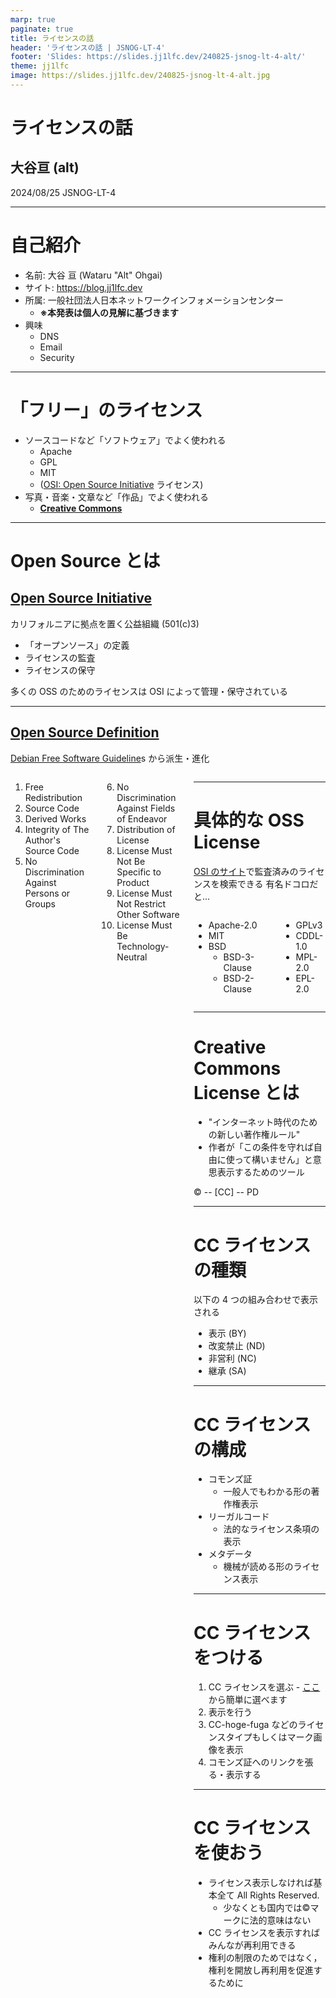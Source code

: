 ```yaml
---
marp: true
paginate: true
title: ライセンスの話
header: 'ライセンスの話 | JSNOG-LT-4'
footer: 'Slides: https://slides.jj1lfc.dev/240825-jsnog-lt-4-alt/'
theme: jj1lfc
image: https://slides.jj1lfc.dev/240825-jsnog-lt-4-alt.jpg
---
```


# ライセンスの話

## 大谷亘 (alt)

2024/08/25 JSNOG-LT-4

---

# 自己紹介

- 名前: 大谷 亘 (Wataru "Alt" Ohgai)
- サイト: https://blog.jj1lfc.dev
- 所属: 一般社団法人日本ネットワークインフォメーションセンター
  - **※本発表は個人の見解に基づきます**
- 興味
  - DNS
  - Email
  - Security

---

# 「フリー」のライセンス

- ソースコードなど「ソフトウェア」でよく使われる
  - Apache
  - GPL
  - MIT
  - ([OSI: Open Source Initiative](https://opensource.org/) ライセンス)
- 写真・音楽・文章など「作品」でよく使われる
  - **[Creative Commons](https://creativecommons.org/)**

---

# Open Source とは

## [Open Source Initiative](https://opensource.org/)

カリフォルニアに拠点を置く公益組織 (501(c)3)
- 「オープンソース」の定義
- ライセンスの監査
- ライセンスの保守

多くの OSS のためのライセンスは OSI によって管理・保守されている

---

## [Open Source Definition](https://opensource.org/osd)

[Debian Free Software Guideline](https://www.debian.org/social_contract#guidelines)s から派生・進化

<div class='columns'>
<div>

1. Free Redistribution
2. Source Code
3. Derived Works
4. Integrity of The Author's Source Code
5. No Discrimination Against Persons or Groups

</div>
<div>

6. No Discrimination Against Fields of Endeavor
7. Distribution of License
8. License Must Not Be Specific to Product
9. License Must Not Restrict Other Software
10. License Must Be Technology-Neutral

</div>
<div>

---

# 具体的な OSS License

[OSI のサイト](https://opensource.org/licenses)で監査済みのライセンスを検索できる
有名ドコロだと...

<div class='columns'>
<div>

- Apache-2.0
- MIT
- BSD
  - BSD-3-Clause
  - BSD-2-Clause


</div>
<div>

- GPLv3
- CDDL-1.0
- MPL-2.0
- EPL-2.0
</div></div>

---

# Creative Commons License とは

- "インターネット時代のための新しい著作権ルール"
- 作者が「この条件を守れば自由に使って構いません」と意思表示するためのツール

© -- \[CC\] -- PD

---

# CC ライセンスの種類

以下の 4 つの組み合わせで表示される

- 表示 (BY)
- 改変禁止 (ND)
- 非営利 (NC)
- 継承 (SA)

---

# CC ライセンスの構成

- コモンズ証
  - 一般人でもわかる形の著作権表示
- リーガルコード
  - 法的なライセンス条項の表示
- メタデータ
  - 機械が読める形のライセンス表示

---

# CC ライセンスをつける

1. CC ライセンスを選ぶ - [ここ](https://chooser-beta.creativecommons.org/)から簡単に選べます
2. 表示を行う
  1. CC-hoge-fuga などのライセンスタイプもしくはマーク画像を表示
  2. コモンズ証へのリンクを張る・表示する

---

# CC ライセンスを使おう

- ライセンス表示しなければ基本全て All Rights Reserved.
  - 少なくとも国内では©マークに法的意味はない
- CC ライセンスを表示すればみんなが再利用できる
- 権利の制限のためではなく，権利を開放し再利用を促進するために

